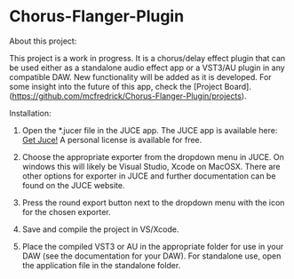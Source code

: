 # Chorus-Flanger-Plugin

About this project:

This project is a work in progress. It is a chorus/delay effect plugin that can be used either as a standalone audio effect app or a VST3/AU plugin in any compatible DAW. New functionality will be added as it is developed. For some insight into the future of this app, check the [Project Board].(https://github.com/mcfredrick/Chorus-Flanger-Plugin/projects).

Installation:

1. Open the *.jucer file in the JUCE app. The JUCE app is available here: [Get Juce!](https://shop.juce.com/get-juce) A personal license is available for free.

2. Choose the appropriate exporter from the dropdown menu in JUCE. On windows this will likely be Visual Studio, Xcode on MacOSX. There are other options for exporter in JUCE and further documentation can be found on the JUCE website.

3. Press the round export button next to the dropdown menu with the icon for the chosen exporter.

4. Save and compile the project in VS/Xcode.

5. Place the compiled VST3 or AU in the appropriate folder for use in your DAW (see the documentation for your DAW). For standalone use, open the application file in the standalone folder.
